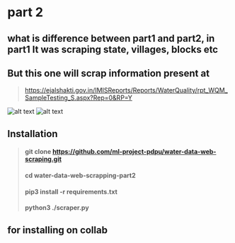 # part 2

## what is difference between part1 and part2, in part1 It was scraping state, villages, blocks etc
## But this one will scrap information present at 

> https://ejalshakti.gov.in/IMISReports/Reports/WaterQuality/rpt_WQM_SampleTesting_S.aspx?Rep=0&RP=Y

![alt text](https://github.com/ml-project-pdpu/water-data-web-scrapping-part2/blob/main/images/image0.png?raw=true)
![alt text](https://github.com/ml-project-pdpu/water-data-web-scrapping-part2/blob/main/images/image1.png?raw=true)

## Installation

> #### git clone https://github.com/ml-project-pdpu/water-data-web-scraping.git
> #### cd water-data-web-scrapping-part2
> #### pip3 install -r requirements.txt
> #### python3 ./scraper.py

## for installing on collab
> #### 
